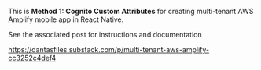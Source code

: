 This is **Method 1: Cognito Custom Attributes** for creating multi-tenant AWS Amplify mobile app in React Native.

See the associated post for instructions and documentation

https://dantasfiles.substack.com/p/multi-tenant-aws-amplify-cc3252c4def4
